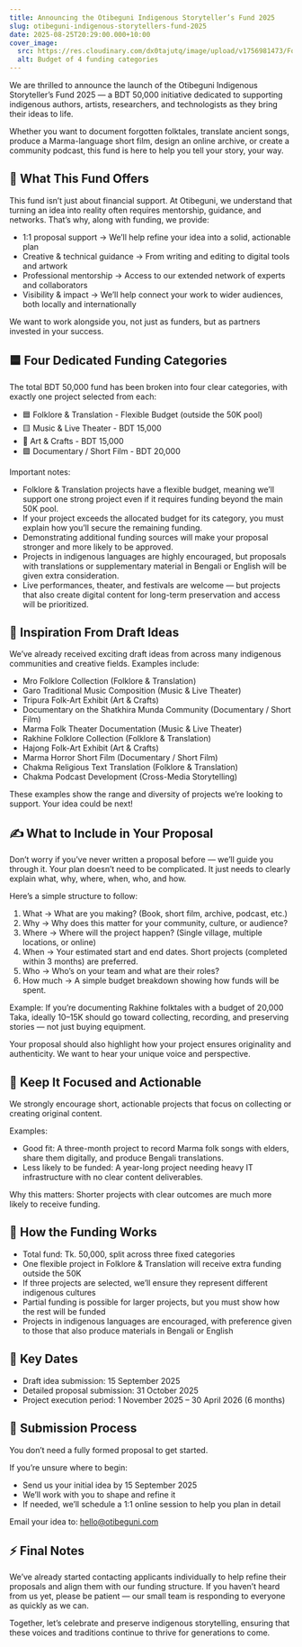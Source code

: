 ```yaml
---
title: Announcing the Otibeguni Indigenous Storyteller’s Fund 2025
slug: otibeguni-indigenous-storytellers-fund-2025
date: 2025-08-25T20:29:00.000+10:00
cover_image:
  src: https://res.cloudinary.com/dx0tajutq/image/upload/v1756981473/Folklore_Collection_qh33ts.png
  alt: Budget of 4 funding categories
---
```

We are thrilled to announce the launch of the Otibeguni Indigenous Storyteller’s Fund 2025 — a BDT 50,000 initiative dedicated to supporting indigenous authors, artists, researchers, and technologists as they bring their ideas to life.

Whether you want to document forgotten folktales, translate ancient songs, produce a Marma-language short film, design an online archive, or create a community podcast, this fund is here to help you tell your story, your way.

## 🌱 What This Fund Offers

This fund isn’t just about financial support. At Otibeguni, we understand that turning an idea into reality often requires mentorship, guidance, and networks. That’s why, along with funding, we provide:

* 1:1 proposal support → We’ll help refine your idea into a solid, actionable plan
* Creative & technical guidance → From writing and editing to digital tools and artwork
* Professional mentorship → Access to our extended network of experts and collaborators
* Visibility & impact → We’ll help connect your work to wider audiences, both locally and internationally

We want to work alongside you, not just as funders, but as partners invested in your success.

## 🟦 Four Dedicated Funding Categories

The total BDT 50,000 fund has been broken into four clear categories, with exactly one project selected from each:

* 🟦 Folklore & Translation - Flexible Budget (outside the 50K pool)
* 🟨 Music & Live Theater - BDT 15,000
* 🩷 Art & Crafts - BDT 15,000
* 🟪 Documentary / Short Film - BDT 20,000

Important notes:

* Folklore & Translation projects have a flexible budget, meaning we’ll support one strong project even if it requires funding beyond the main 50K pool.
* If your project exceeds the allocated budget for its category, you must explain how you’ll secure the remaining funding.
* Demonstrating additional funding sources will make your proposal stronger and more likely to be approved.
* Projects in indigenous languages are highly encouraged, but proposals with translations or supplementary material in Bengali or English will be given extra consideration.
* Live performances, theater, and festivals are welcome — but projects that also create digital content for long-term preservation and access will be prioritized.

## 📝 Inspiration From Draft Ideas

We’ve already received exciting draft ideas from across many indigenous communities and creative fields. Examples include:

* Mro Folklore Collection (Folklore & Translation)
* Garo Traditional Music Composition (Music & Live Theater)
* Tripura Folk-Art Exhibit (Art & Crafts)
* Documentary on the Shatkhira Munda Community (Documentary / Short Film)
* Marma Folk Theater Documentation (Music & Live Theater)
* Rakhine Folklore Collection (Folklore & Translation)
* Hajong Folk-Art Exhibit (Art & Crafts)
* Marma Horror Short Film (Documentary / Short Film)
* Chakma Religious Text Translation (Folklore & Translation)
* Chakma Podcast Development (Cross-Media Storytelling)

These examples show the range and diversity of projects we’re looking to support. Your idea could be next!

## ✍️ What to Include in Your Proposal

Don’t worry if you’ve never written a proposal before — we’ll guide you through it. Your plan doesn’t need to be complicated. It just needs to clearly explain what, why, where, when, who, and how.

Here’s a simple structure to follow:

1. What → What are you making? (Book, short film, archive, podcast, etc.)
2. Why → Why does this matter for your community, culture, or audience?
3. Where → Where will the project happen? (Single village, multiple locations, or online)
4. When → Your estimated start and end dates. Short projects (completed within 3 months) are preferred.
5. Who → Who’s on your team and what are their roles?
6. How much → A simple budget breakdown showing how funds will be spent.

Example: If you’re documenting Rakhine folktales with a budget of 20,000 Taka, ideally 10–15K should go toward collecting, recording, and preserving stories — not just buying equipment.

Your proposal should also highlight how your project ensures originality and authenticity. We want to hear your unique voice and perspective.

## 🎯 Keep It Focused and Actionable

We strongly encourage short, actionable projects that focus on collecting or creating original content.

Examples:

* Good fit: A three-month project to record Marma folk songs with elders, share them digitally, and produce Bengali translations.
* Less likely to be funded: A year-long project needing heavy IT infrastructure with no clear content deliverables.

Why this matters: Shorter projects with clear outcomes are much more likely to receive funding.

## 💸 How the Funding Works

* Total fund: Tk. 50,000, split across three fixed categories
* One flexible project in Folklore & Translation will receive extra funding outside the 50K
* If three projects are selected, we’ll ensure they represent different indigenous cultures
* Partial funding is possible for larger projects, but you must show how the rest will be funded
* Projects in indigenous languages are encouraged, with preference given to those that also produce materials in Bengali or English

## 📅 Key Dates

* Draft idea submission: 15 September 2025
* Detailed proposal submission: 31 October 2025
* Project execution period: 1 November 2025 – 30 April 2026 (6 months)

## 🌊 Submission Process

You don’t need a fully formed proposal to get started.

If you’re unsure where to begin:

* Send us your initial idea by 15 September 2025
* We’ll work with you to shape and refine it
* If needed, we’ll schedule a 1:1 online session to help you plan in detail

Email your idea to: [hello@otibeguni.com](mailto:hello@otibeguni.com)

## ⚡ Final Notes

We’ve already started contacting applicants individually to help refine their proposals and align them with our funding structure. If you haven’t heard from us yet, please be patient — our small team is responding to everyone as quickly as we can.

Together, let’s celebrate and preserve indigenous storytelling, ensuring that these voices and traditions continue to thrive for generations to come.
